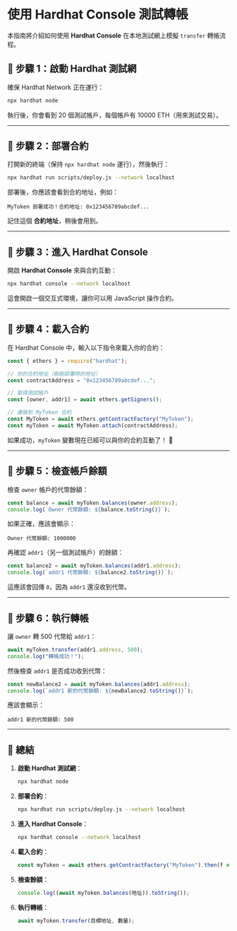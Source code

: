 # 使用 Hardhat Console 測試轉帳

本指南將介紹如何使用 **Hardhat Console** 在本地測試網上模擬 `transfer` 轉帳流程。

## 🚀 步驟 1：啟動 Hardhat 測試網

確保 Hardhat Network 正在運行：

```sh
npx hardhat node
```

執行後，你會看到 20 個測試帳戶，每個帳戶有 10000 ETH（用來測試交易）。

---

## 🚀 步驟 2：部署合約

打開新的終端（保持 `npx hardhat node` 運行），然後執行：

```sh
npx hardhat run scripts/deploy.js --network localhost
```

部署後，你應該會看到合約地址，例如：

```
MyToken 部署成功！合約地址: 0x123456789abcdef...
```

記住這個 **合約地址**，稍後會用到。

---

## 🚀 步驟 3：進入 Hardhat Console

開啟 **Hardhat Console** 來與合約互動：

```sh
npx hardhat console --network localhost
```

這會開啟一個交互式環境，讓你可以用 JavaScript 操作合約。

---

## 🚀 步驟 4：載入合約

在 Hardhat Console 中，輸入以下指令來載入你的合約：

```js
const { ethers } = require("hardhat");

// 你的合約地址（剛剛部署時的地址）
const contractAddress = "0x123456789abcdef...";

// 取得測試帳戶
const [owner, addr1] = await ethers.getSigners();

// 連接到 MyToken 合約
const MyToken = await ethers.getContractFactory("MyToken");
const myToken = await MyToken.attach(contractAddress);
```

如果成功，`myToken` 變數現在已經可以與你的合約互動了！ 🎉

---

## 🚀 步驟 5：檢查帳戶餘額

檢查 `owner` 帳戶的代幣餘額：

```js
const balance = await myToken.balances(owner.address);
console.log(`Owner 代幣餘額: ${balance.toString()}`);
```

如果正確，應該會顯示：

```
Owner 代幣餘額: 1000000
```

再確認 `addr1`（另一個測試帳戶）的餘額：

```js
const balance2 = await myToken.balances(addr1.address);
console.log(`addr1 代幣餘額: ${balance2.toString()}`);
```

這應該會回傳 `0`，因為 `addr1` 還沒收到代幣。

---

## 🚀 步驟 6：執行轉帳

讓 `owner` 轉 500 代幣給 `addr1`：

```js
await myToken.transfer(addr1.address, 500);
console.log("轉帳成功！");
```

然後檢查 `addr1` 是否成功收到代幣：

```js
const newBalance2 = await myToken.balances(addr1.address);
console.log(`addr1 新的代幣餘額: ${newBalance2.toString()}`);
```

應該會顯示：

```
addr1 新的代幣餘額: 500
```

---

## 🎯 總結

1. **啟動 Hardhat 測試網**：
   ```sh
   npx hardhat node
   ```
2. **部署合約**：
   ```sh
   npx hardhat run scripts/deploy.js --network localhost
   ```
3. **進入 Hardhat Console**：
   ```sh
   npx hardhat console --network localhost
   ```
4. **載入合約**：
   ```js
   const myToken = await ethers.getContractFactory("MyToken").then(f => f.attach("合約地址"));
   ```
5. **檢查餘額**：
   ```js
   console.log((await myToken.balances(地址)).toString());
   ```
6. **執行轉帳**：
   ```js
   await myToken.transfer(目標地址, 數量);
   ```

